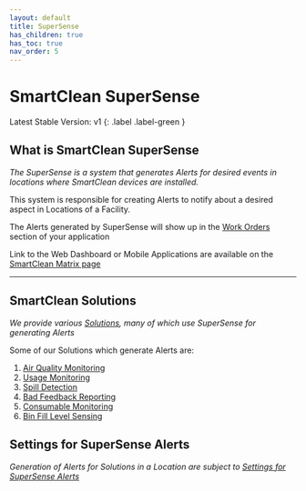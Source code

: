 ```yaml
---
layout: default
title: SuperSense
has_children: true
has_toc: true
nav_order: 5
---
```


# SmartClean SuperSense
Latest Stable Version: v1
{: .label .label-green }

## What is SmartClean SuperSense
*The SuperSense is a system that generates Alerts for desired events in locations where SmartClean devices are installed.*

This system is responsible for creating Alerts to notify about a desired aspect in Locations of a Facility.

The Alerts generated by SuperSense will show up in the [Work Orders](/workorders.html) section of your application

Link to the Web Dashboard or Mobile Applications are available on the [SmartClean Matrix page](/index.html)

---

## SmartClean Solutions
*We provide various [Solutions](/vcs_solutions.html), many of which use SuperSense for generating Alerts*

Some of our Solutions which generate Alerts are:
1. [Air Quality Monitoring](/vcs_aq.html)
2. [Usage Monitoring](/vcs_pc.html)
3. [Spill Detection](/vcs_wd.html)
4. [Bad Feedback Reporting](/vcs_fd.html)
5. [Consumable Monitoring](/vcs_cmd.html)
6. [Bin Fill Level Sensing](/vcs_bin.html)

## Settings for SuperSense Alerts
*Generation of Alerts for Solutions in a Location are subject to [Settings for SuperSense Alerts](/vcs_settings.html)*
